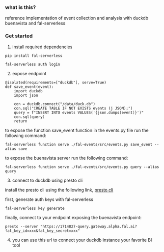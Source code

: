 ### what is this?

reference implementation of event collection and analysis with duckdb buenavista and fal-serverless

### Get started

1. install required dependencies

```
pip install fal-serverless
```

```
fal-serverless auth login
```

2. expose endpoint

```
@isolated(requirements=["duckdb"], serve=True)
def save_event(event):
    import duckdb
    import json

    con = duckdb.connect("/data/duck.db")
    con.sql("CREATE TABLE IF NOT EXISTS events (j JSON);")
    query = f"INSERT INTO events VALUES('{json.dumps(event)}')"
    con.sql(query)
    return
```

to expose the function save_event function in the events.py file run the following command:

```
fal-serverless function serve ./fal-events/src/events.py save_event --alias save
```

to expose the buenavista server run the following command:

```
fal-serverless function serve ./fal-events/src/events.py query --alias query
```

3. connect to duckdb using presto cli

install the presto cli using the following link, [presto cli](https://prestodb.io/docs/current/installation/cli.html)

first, generate auth keys with fal-serverless

```
fal-serverless key generate
```

finally, connect to your endpoint exposing the buenavista endpoint:

```
presto --server "https://1714827-query.gateway.alpha.fal.ai?fal_key_id=xxx&fal_key_secret=xxx"
```

4. you can use this url to connect your duckdb instance your favorite BI tool

